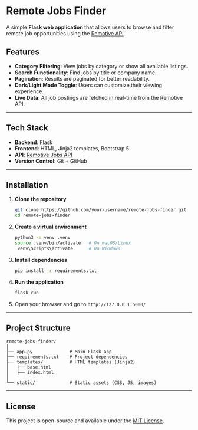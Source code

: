 # Remote Jobs Finder

A simple **Flask web application** that allows users to browse and filter remote job opportunities using the [Remotive API](https://remotive.com/api/remote-jobs).

## Features

* **Category Filtering**: View jobs by category or show all available listings.
* **Search Functionality**: Find jobs by title or company name.
* **Pagination**: Results are paginated for better readability.
* **Dark/Light Mode Toggle**: Users can customize their viewing experience.
* **Live Data**: All job postings are fetched in real-time from the Remotive API.

---

## Tech Stack

* **Backend**: [Flask](https://flask.palletsprojects.com/)
* **Frontend**: HTML, Jinja2 templates, Bootstrap 5
* **API**: [Remotive Jobs API](https://remotive.com/api/remote-jobs)
* **Version Control**: Git + GitHub

---

## Installation

1. **Clone the repository**

   ```bash
   git clone https://github.com/your-username/remote-jobs-finder.git
   cd remote-jobs-finder
   ```

2. **Create a virtual environment**

   ```bash
   python3 -m venv .venv
   source .venv/bin/activate   # On macOS/Linux
   .venv\Scripts\activate      # On Windows
   ```

3. **Install dependencies**

   ```bash
   pip install -r requirements.txt
   ```

4. **Run the application**

   ```bash
   flask run
   ```

5. Open your browser and go to `http://127.0.0.1:5000/`

---

## Project Structure

```
remote-jobs-finder/
│
├── app.py              # Main Flask app
├── requirements.txt    # Project dependencies
├── templates/          # HTML templates (Jinja2)
│   ├── base.html
│   ├── index.html
│
└── static/             # Static assets (CSS, JS, images)
```

---

## License

This project is open-source and available under the [MIT License](LICENSE).
